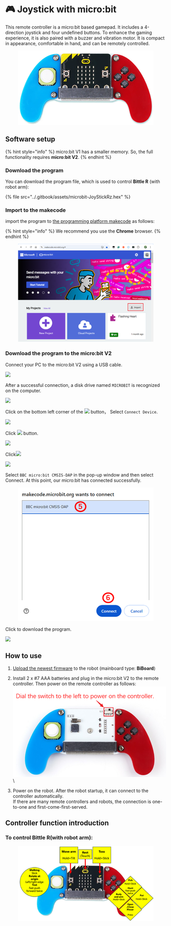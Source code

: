 # 🎮 Joystick with micro:bit

This remote controller is a micro:bit based gamepad. It includes a 4-direction joystick and four undefined buttons. To enhance the gaming experience, it is also paired with a buzzer and vibration motor. It is compact in appearance, comfortable in hand, and can be remotely controlled.

<figure><img src="../.gitbook/assets/image (4).png" alt=""><figcaption></figcaption></figure>

## Software setup

{% hint style="info" %}
micro:bit V1 has a smaller memory. So, the full functionality requires **micro:bit V2**.
{% endhint %}

### Download the program

You can download the program file, which is used to control **Bittle R** (with robot arm):

{% file src="../.gitbook/assets/microbit-JoyStickRz.hex" %}

### Import to the makecode

import the program to [the programming platform makecode](https://makecode.microbit.org) as follows:

{% hint style="info" %}
We recommend you use the **Chrome** browser.
{% endhint %}

<figure><img src="../.gitbook/assets/image.png" alt=""><figcaption></figcaption></figure>

### Download the program to the micro:bit V2

Connect your PC to the micro:bit V2 using a USB cable.

![](https://wiki-media-ef.oss-cn-hongkong.aliyuncs.com/docs/microbit/interesting-case/microbit-smart-climate-kit/cases-libraries/images/connect-microbit.gif)

After a successful connection, a disk drive named `MICROBIT` is recognized on the computer.

![](https://wiki-media-ef.oss-cn-hongkong.aliyuncs.com/docs/microbit/interesting-case/microbit-smart-climate-kit/cases-libraries/images/microbit-drive.png)

Click on the bottom left corner of the ![](https://wiki-media-ef.oss-cn-hongkong.aliyuncs.com/docs/microbit/interesting-case/microbit-smart-climate-kit/cases-libraries/images/download-01.png) button， Select `Connect Device`.

![](https://wiki-media-ef.oss-cn-hongkong.aliyuncs.com/docs/microbit/interesting-case/microbit-smart-climate-kit/cases-libraries/images/download-02.png)

Click ![](https://wiki-media-ef.oss-cn-hongkong.aliyuncs.com/docs/microbit/interesting-case/microbit-smart-climate-kit/cases-libraries/images/download-03.png) button.

![](https://wiki-media-ef.oss-cn-hongkong.aliyuncs.com/docs/microbit/interesting-case/microbit-smart-climate-kit/cases-libraries/images/download-04.png)

Click![](https://wiki-media-ef.oss-cn-hongkong.aliyuncs.com/docs/microbit/interesting-case/microbit-smart-climate-kit/cases-libraries/images/download-05.png)

![](https://wiki-media-ef.oss-cn-hongkong.aliyuncs.com/docs/microbit/interesting-case/microbit-smart-climate-kit/cases-libraries/images/download-06.png)

Select `BBC micro:bit CMSIS-DAP` in the pop-up window and then select Connect. At this point, our micro:bit has connected successfully.

<figure><img src="../.gitbook/assets/image (2).png" alt=""><figcaption></figcaption></figure>

Click to download the program.

![](https://wiki-media-ef.oss-cn-hongkong.aliyuncs.com/docs/microbit/interesting-case/microbit-smart-climate-kit/cases-libraries/images/download-08.png)

## How to use&#x20;

1. [Upload the newest firmware](https://docs.petoi.com/upload-firmware) to the robot (mainboard type: **BiBoard**)
2. Install 2 x #7 AAA batteries and plug in the micro:bit V2 to the remote controller. Then power on the remote controller as follows:\
   ![](<../.gitbook/assets/image (5).png>)\

3. Power on the robot. After the robot startup, it can connect to the controller automatically.\
   If there are many remote controllers and robots, the connection is one-to-one and first-come-first-served.

## Controller function introduction

### To control Bittle R(with robot arm):

<figure><img src="../.gitbook/assets/功能介绍01_en.png" alt=""><figcaption></figcaption></figure>

